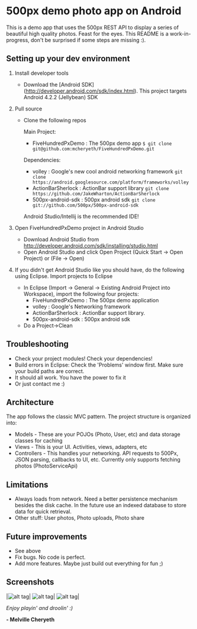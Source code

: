 # 500px demo photo app on Android


This is a demo app that uses the 500px REST API to display a series of beautiful high quality photos. Feast for the eyes.
This README is a work-in-progress, don't be surprised if some steps are missing :).

## Setting up your dev environment

1. Install developer tools
	* Download the [Android SDK] (http://developer.android.com/sdk/index.html). This project targets Android 4.2.2 (Jellybean) SDK

2. Pull source
	* Clone the following repos
	
		Main Project:
		- FiveHundredPxDemo : The 500px demo app ```$ git clone git@github.com:mcheryeth/FiveHundredPxDemo.git```

		Dependencies:
		- volley : Google's new cool android networking framework ```git clone https://android.googlesource.com/platform/frameworks/volley```
		- ActionBarSherlock : ActionBar support library ```git clone https://github.com/JakeWharton/ActionBarSherlock```
		- 500px-android-sdk : 500px android sdk ```git clone git://github.com/500px/500px-android-sdk```

		Android Studio/Intellij is the recommended IDE!
4. Open FiveHundredPxDemo project in Android Studio
	* Download Android Studio from http://developer.android.com/sdk/installing/studio.html
	* Open Android Studio and click Open Project (Quick Start -> Open Project) or (File -> Open)
		
5. If you didn't get Android Studio like you should have, do the following using Eclipse. Import projects to Eclipse
	* In Eclipse (Import -> General -> Existing Android Project into Workspace), import the following four projects:
		- FiveHundredPxDemo : The 500px demo application
		- volley : Google's Networking framework
		- ActionBarSherlock : ActionBar support library.
		- 500px-android-sdk : 500px android sdk
	* Do a Project->Clean
		
## Troubleshooting

* Check your project modules! Check your dependencies!
* Build errors in Eclipse: Check the 'Problems' window first. Make sure your build paths are correct.
* It should all work. You have the power to fix it
* Or just contact me :)

## Architecture

The app follows the classic MVC pattern. The project structure is organized into:

* Models - These are your POJOs (Photo, User, etc) and data storage classes for caching
* Views - This is your UI. Activities, views, adapters, etc
* Controllers - This handles your networking. API requests to 500Px, JSON parsing, callbacks to UI, etc. Currently only supports fetching photos (PhotoServiceApi)

## Limitations

* Always loads from network. Need a better persistence mechanism besides the disk cache. In the future use an indexed database to store data for quick retrieval.
* Other stuff: User photos, Photo uploads, Photo share

## Future improvements

* See above
* Fix bugs. No code is perfect.
* Add more features. Maybe just build out everything for fun ;)

## Screenshots
|![alt tag](https://raw.github.com/mcheryeth/FiveHundredPxDemo/master/pics/500pxdemo_pic1.png)|
![alt tag](https://raw.github.com/mcheryeth/FiveHundredPxDemo/master/pics/500pxdemo_pic2.png)|
![alt tag](https://raw.github.com/mcheryeth/FiveHundredPxDemo/master/pics/500pxdemo_pic3.png)|

*Enjoy playin' and droolin'  :)*

**- Melville Cheryeth**
